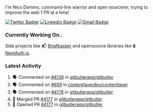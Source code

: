 
I'm Nico Domino, command-line warrior and open sourcerer, trying to improve the web 1 PR at a time!

[![Twitter Badge](https://img.shields.io/badge/-@ndom91-1ca0f1?style=flat-square&labelColor=1ca0f1&logo=twitter&logoColor=white&link=https://twitter.com/ndom91)](https://twitter.com/ndom91) [![Linkedin Badge](https://img.shields.io/badge/-ndom91-blue?style=flat-square&logo=Linkedin&logoColor=white&link=https://www.linkedin.com/in/ndom91/)](https://www.linkedin.com/in/ndom91/) [![Gmail Badge](https://img.shields.io/badge/-yo@ndo.dev-c14438?style=flat-square&logo=mail.ru&logoColor=white&link=mailto:yo@ndo.dev)](mailto:yo@ndo.dev)

### Currently Working On..

Side projects like 📬 [Briefkasten](https://briefkastenhq.com) and opensource libraries like 🔒 [NextAuth.js](https://github.com/nextauthjs/next-auth).

<!--START_SECTION_PROFILE_VIEWS:readme-info-->
<!--END_SECTION_PROFILE_VIEWS:readme-info-->

<!--START_SECTION_DAILY_COMMIT:readme-info-->
<!--END_SECTION_DAILY_COMMIT:readme-info-->

<!--START_SECTION_WEEKLY_COMMIT:readme-info-->
<!--END_SECTION_WEEKLY_COMMIT:readme-info-->

### Latest Activity

<!--START_SECTION:activity-->
1. 🗣 Commented on [#4139](https://github.com/gitbutlerapp/gitbutler/issues/4139#issuecomment-2191177739) in [gitbutlerapp/gitbutler](https://github.com/gitbutlerapp/gitbutler)
2. 🗣 Commented on [#659](https://github.com/contentlayerdev/contentlayer/issues/659#issuecomment-2189725957) in [contentlayerdev/contentlayer](https://github.com/contentlayerdev/contentlayer)
3. 🗣 Commented on [#4178](https://github.com/gitbutlerapp/gitbutler/issues/4178#issuecomment-2189265775) in [gitbutlerapp/gitbutler](https://github.com/gitbutlerapp/gitbutler)
4. 🎉 Merged PR [#4177](https://github.com/gitbutlerapp/gitbutler/pull/4177) in [gitbutlerapp/gitbutler](https://github.com/gitbutlerapp/gitbutler)
5. 💪 Opened PR [#4177](https://github.com/gitbutlerapp/gitbutler/pull/4177) in [gitbutlerapp/gitbutler](https://github.com/gitbutlerapp/gitbutler)
<!--END_SECTION:activity-->
